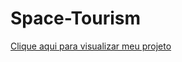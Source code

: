  # Space-Tourism
 <p>
    <a href="https://space-tourism-angular-ou63.vercel.app/" target="_blank">Clique aqui para visualizar meu projeto</a>
 </p>
